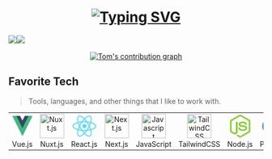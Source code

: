 <h1 align="center">
  <a href="https://git.io/typing-svg">
    <img src="https://readme-typing-svg.demolab.com?font=Fira+Code&pause=1000&width=435&lines=Hello+there+%F0%9F%91%8B;I'm+a+FE+developer+who+loves+to+code+%F0%9F%A7%91%E2%80%8D%F0%9F%92%BB" alt="Typing SVG" />
    </a>
</h1>
<!--  
<p align="center">
  <a target="_blank" rel="noopener noreferrer" href="https://thomasbell.dev/">
    <img 
       src="https://github-readme-stats.vercel.app/api?username=TomBell95&count_private=true&show_icons=true&theme=react" 
       alt="TomBell95"
       style="max-width: 100%; min-width: 100%;">
  </a>
</p>

<p align="center" dir="auto">
  <a target="_blank" rel="noopener noreferrer" href="https://thomasbell.dev/">
    <img 
       src="https://github-readme-streak-stats.herokuapp.com?user=TomBell95&theme=react&hide_border=true&date_format=j%20M%5B%20Y%5D" 
       alt="TomBell95" 
       style="max-width: 100%;">
  </a>
</p>
-->

<a href="https://www.adamalston.com/"><img height="137px" src="https://github-readme-stats.vercel.app/api?username=TomBell95&count_private=true&show_icons=true&theme=react" /><!-- wi*quL3fcV --><img height="137px" src="https://github-readme-streak-stats.herokuapp.com?user=TomBell95&theme=react&hide_border=true&date_format=j%20M%5B%20Y%5D" /></a>

<p align="center">
  <a target="_blank" rel="noopener noreferrer" href="https://activity-graph.herokuapp.com/graph?username=TomBell95&amp;theme=react-dark">
    <img 
         src="https://github-readme-activity-graph.cyclic.app/graph?username=TomBell95&theme=react" 
         alt="Tom's contribution graph" 
         data-canonical-src="https://activity-graph.herokuapp.com/graph?username=TomBell95&amp;theme=react-dark" 
         style="max-width: 100%;"
       >
  </a>
</p>

<h2 align="left" id="macropower-tech">Favorite Tech</h2>

> Tools, languages, and other things that I like to work with.

<table>
  <tr>
    <td align="center" width="96">
      <a href="#macropower-tech">
        <img title="Vue.js" width="48" height="48" src="https://github.com/devicons/devicon/blob/v2.15.1/icons/vuejs/vuejs-original.svg">
      </a>
      <br>Vue.js
    </td>
    <td align="center" width="96">
      <a href="#macropower-tech">
        <img title="Nuxt.js" width="48" height="48" src="https://nuxt.com/assets/design-kit/logo/icon-green.svg">        
      </a>
      <br>Nuxt.js
    </td>
    <td align="center" width="96">
      <a href="#macropower-tech">
        <img title="React.js" width="48" height="48" src="https://github.com/devicons/devicon/blob/v2.15.1/icons/react/react-original.svg">
      </a>
      <br>React.js
    </td>
    <td align="center" width="96">
      <a href="#macropower-tech">
        <img title="Next.js" width="48" height="48" src="https://simpleicons.org/icons/nextdotjs.svg">
      </a>
      <br>Next.js
    </td>
    <td align="center" width="96">
      <a href="#macropower-tech">
        <img title="Javascript" width="48" height="48" src="https://cdn.jsdelivr.net/gh/devicons/devicon/icons/javascript/javascript-original.svg">
      </a>
      <br>JavaScript
    </td>
    <td align="center" width="96">
      <a href="#macropower-tech">
        <img title="TailwindCSS" width="48" height="48" src="https://cdn.jsdelivr.net/gh/devicons/devicon/icons/tailwindcss/tailwindcss-plain.svg">
      </a>
      <br>TailwindCSS
    </td>
    <td align="center" width="96">
      <a href="#macropower-tech">
        <img title="Node.js" width="48" height="48" src="https://github.com/devicons/devicon/blob/v2.15.1/icons/nodejs/nodejs-original.svg">
      </a>
      <br>Node.js
    </td>
    <td align="center" width="96">
      <a href="#macropower-tech">
        <img title="Python" width="48" height="48" src="https://github.com/devicons/devicon/blob/v2.15.1/icons/python/python-original.svg">
      </a>
      <br>Python
    </td>
    <td align="center" width="96">
      <a href="#macropower-tech">
        <img title="MongoDB" width="48" height="48" src="https://github.com/devicons/devicon/blob/v2.15.1/icons/mongodb/mongodb-original.svg">
      </a>
      <br>MongoDB
    </td>
    <td align="center" width="96">
      <a href="#macropower-tech">
        <img title="Firebase" width="48" height="48" src="https://github.com/devicons/devicon/blob/master/icons/firebase/firebase-plain.svg">
      </a>
      <br>Firebase
    </td>
  </tr>
</table>
